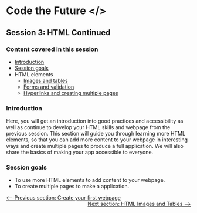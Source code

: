 # Code the Future </>

## Session 3: HTML Continued

### Content covered in this session

- [Introduction](#Introduction)
- [Session goals](#Session-goals)
- HTML elements
  - [Images and tables](html_images_tables.md)
  - [Forms and validation](html_forms.md)
  - [Hyperlinks and creating multiple pages](html_hyperlinks.md)

### Introduction

Here, you will get an introduction into good practices and accessibility as well as
continue to develop your HTML skills and webpage from the previous session.
This section will guide you through learning more HTML elements, so that you can add
more content to your webpage in interesting ways and create multiple pages to produce
a full application. We will also share the basics of making your app accessible to everyone.

### Session goals

- To use more HTML elements to add content to your webpage.
- To create multiple pages to make a application.

<div style="width: 100%">
<a href='../session-2/create_webpage.md'><-- Previous section: Create your first webpage</a>
<div align="right"><a href='html_images_tables.md'>Next section: HTML Images and Tables --></a></div>
</div>
